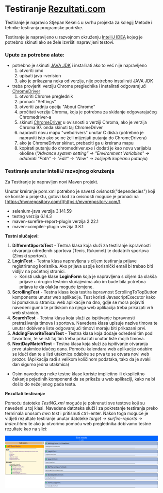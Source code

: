 # Testiranje [Rezultati.com](https://www.rezultati.com/)

Testiranje je napravio Stjepan Kekelić u svrhu projekta za kolegij Metode i tehnike testiranja programske podrške. 

Testiranje je napravljeno u razvojnom okruženju [IntelliJ IDEA](https://www.jetbrains.com/idea/download/#section=windows) 
kojeg je potrebno skinuti ako se žele izvršiti napravljeni testovi.

### Upute za potrebne alate:

* potrebno je skinuti [JAVA JDK](https://www.oracle.com/java/technologies/downloads/) i instalirati ako to već nije napravljeno
  1. otvoriti cmd
  2. upisati java -verision
  3. ako je prikazana neka od verzija, nije potrebno instalirati JAVA JDK
* treba provjeriti verziju Chrome  preglednika i instalirati odgovarajući [ChromeDriver](https://chromedriver.chromium.org/downloads)
  1. otvoriti Chrome preglednik
  2. pronaći "Settings"
  3. otvoriti zadnju opciju "About Chrome"
  4. pročitati verziju Chroma, koja je potrebna za skidanje odgovarajućeg Chromedriver-a
  5. skinuti [ChromeDriver](https://chromedriver.chromium.org/downloads) u ovisnosti o verziji Chroma, ako je verzija Chroma 97. 
  onda skinuti taj ChromeDriver
  6. napraviti novu mapu "webdrivers" unutar C diska (potrebno je napraviti isto ako se ne želi mijenjati putanja do ChromeDrivera)
  7. ako je ChromeDriver skinut, prebaciti ga u kreiranu mapu
  8. kopirati putanju do chromedriver.exe i dodati je kao novu varijablu okoline
  (*"Advance system setting" -> "Environment Variables" -> odabrati "Path" -> "Edit" -> "New" -> zalijepiti kopiranu putanju*)

### Testiranje unutar IntelliJ razvojnog okruženja

Za Testiranje je napravljen novi Maven projekt.

Unutar kreiranje pom.xml potrebno je navesti ovisnosti("dependecies") koji se koriste u projektu, gotovi kod za ovisnosti
moguće je pronaći na [https://mvnrepository.com/](https://mvnrepository.com/)
* selenium-java verzija 3.141.59
* testng verzija 6.14.3
* maven-surefire-report-plugin verzija 2.22.1
* maven-compiler-plugin verzija 3.8.1

**Testni slučajevi:**
1. **DifferentSportsTest** - Testna klasa  koja služi za testiranje ispravnosti otvaranja određenih sportova (Tenis, Rukomet)
te dodatnih sportova (Zimski sportovi).
2. **LoginTest** - Testna klasa napravljena s ciljem testiranja prijave registriranog korisnika. Ako prijava uspije korisnički
email bi trebao biti vidljiv na početnoj stranici.
   * Koristi usluge klase **LoginForm** koja je napravljena s ciljem da olakša prijave u drugim testnim slučajevima ako im bude
   bila potrebna prijava te da olakša moguće izmjene.
3. **ScrollingTest** - Testna klasa koja testira ispravnost ScrollingToTopButton komponente unutar web aplikacije. Test koristi
JavascriptExecutor kako bi pomaknuo stranicu web aplikacije na dno, gdje se mora pojaviti navedeni gumb te pritiskom na 
njega web aplikacija treba prikazati vrh web stranice.
4. **SearchTest** - Testna klasa koja služi za ispitivanje ispravnosti pretraživanja timova i sportova. Navedena klasa upisuje
nazive timova te unutar dobivene liste odgovarajući timovi moraju biti prikazani prvi.
5. **AddingFavoriteTeamTest** - Testna klasa koja dodaje određeni tim pod favoritom, te se isti taj tim treba prikazati unutar
liste mojih timova.
6. **NextDayMatchTest** - Testna klasa koja služi za ispitivanje otvaranja prve utakmice idućeg dana. Pomoću kalendara web 
aplikacije odabire se idući dan te u listi utakmica odabire se prva te se otvara novi web prozor. (Aplikacija radi s 
velikom količinom podataka, tako da je svaki dan sigurno jedna utakmica)
* Osim navedenog neke testne klase koriste implicitno ili eksplicitno čekanje pojedinih komponenti da se prikažu u web 
aplikaciji, kako ne bi došlo do neželjenog pada testa.


**Rezultati testiranja:**

Pomoću datoteke *TestNG.xml*  moguće je pokrenuti sve testove koji su navedeni u toj klasi. Navedena datoteka služi i za
pokretanje testiranja preko terminala unosom *mvn test* i pritisnuti ctrl+enter. Nakon toga moguće je vidjeti rezultate 
testiranje unutar datoteke *target -> surfire-reports -> index.htmp* te ako ju otvorimo pomoću web preglednika dobivamo 
testne rezultate kao na slici:

![img.png](img.png)


